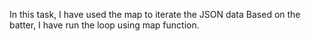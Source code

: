 In this task, I have used the map to iterate the JSON data 
Based on the batter, I have run the loop using map function.
